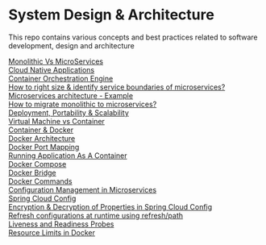 # System Design & Architecture
This repo contains various concepts and best practices related to software development, design and architecture

[Monolithic Vs MicroServices](https://github.com/pavanuppuluri/software-design-architecture-concepts/blob/master/monolithic_vs_microservices.md)
<br>
[Cloud Native Applications](https://github.com/pavanuppuluri/software-design-architecture-concepts/blob/master/cloud_native.md)
<br>
[Container Orchestration Engine](https://github.com/pavanuppuluri/software-design-architecture-concepts/blob/master/coe.md)
<br>
[How to right size & identify service boundaries of microservices?](https://github.com/pavanuppuluri/system-design-and-architecture-best-practices/blob/master/microservice_size.md)
<br>
[Microservices architecture - Example](https://github.com/pavanuppuluri/software-design-architecture-concepts/blob/master/sample%20micro%20service%20architecture.md)
<br>
[How to migrate monolithic to microservices?](https://github.com/pavanuppuluri/software-design-architecture-concepts/blob/master/monolithic_to_ms.md)
<br>
[Deployment, Portability & Scalability](https://github.com/pavanuppuluri/software-design-architecture-concepts/blob/master/deployment_portablity_scalability.md)
<br>
[Virtual Machine vs Container](https://github.com/pavanuppuluri/software-design-architecture-concepts/blob/master/container_vs_vm.md)
<br>
[Container & Docker](https://github.com/pavanuppuluri/software-design-architecture-concepts/blob/master/container_and_docker.md)
<br>
[Docker Architecture](https://github.com/pavanuppuluri/software-design-architecture-concepts/blob/master/docker_architecture.md)
<br>
[Docker Port Mapping](https://github.com/pavanuppuluri/software-design-architecture-concepts/blob/master/docker-port-mapping.md)
<br>
[Running Application As A Container](https://github.com/pavanuppuluri/software-design-architecture-concepts/blob/master/running%20app%20as%20a%20container.md)
<br>
[Docker Compose](https://github.com/pavanuppuluri/software-design-architecture-concepts/blob/master/docker_compose.md)
<br>
[Docker Bridge](https://github.com/pavanuppuluri/software-design-architecture-concepts/blob/master/docker_bridge.md)
<br>
[Docker Commands](https://github.com/pavanuppuluri/software-design-architecture-concepts/blob/master/docker_commands.md)
<br>
[Configuration Management in Microservices](https://github.com/pavanuppuluri/software-design-architecture-concepts/blob/master/config_mgt.md)
<br>
[Spring Cloud Config](https://github.com/pavanuppuluri/software-design-architecture-concepts/blob/master/spring_cloud_config.md)
<br>
[Encryption & Decryption of Properties in Spring Cloud Config](https://github.com/pavanuppuluri/software-design-architecture-concepts/blob/master/spring_cloud_config_ed.md)
<br>
[Refresh configurations at runtime using refresh/path](https://github.com/pavanuppuluri/software-design-architecture-concepts/blob/master/refresh_config.md)
<br>
[Liveness and Readiness Probes](https://github.com/pavanuppuluri/software-design-architecture-concepts/blob/master/liveness_readiness_probes.md)
<br>
[Resource Limits in Docker](https://github.com/pavanuppuluri/software-design-architecture-concepts/blob/master/docker-resource-limits.md)
<br>

